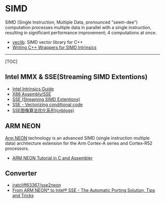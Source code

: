 # SIMD

SIMD (Single Instruction, Multiple Data, pronounced "seem-dee") computation processes multiple data in parallel with a single instruction, resulting in significant performance improvement; 4 computations at once.

* [veclib](https://github.com/nadult/veclib): SIMD vector library for C++
* [Writing C++ Wrappers for SIMD Intrinsics](https://johanmabille.github.io/blog/2014/10/09/writing-c-plus-plus-wrappers-for-simd-intrinsics-1/)

-----

[TOC]

## Intel MMX & SSE(Streaming SIMD Extentions)

* [Intel Intrinsics Guide](https://software.intel.com/sites/landingpage/IntrinsicsGuide/)
* [X86 Assembly/SSE](https://en.wikibooks.org/wiki/X86_Assembly/SSE)
* [SSE (Streaming SIMD Extentions)](http://www.songho.ca/misc/sse/sse.html)
* [SSE - Vectorizing conditional code](https://felix.abecassis.me/2012/08/sse-vectorizing-conditional-code/)
* [SSE图像算法优化系列(cnblogs)](https://www.cnblogs.com/Imageshop/category/334067.html)

## ARM NEON

[Arm NEON](https://developer.arm.com/technologies/neon) technology is an advanced SIMD (single instruction multiple data) architecture extension for the Arm Cortex-A series and Cortex-R52 processors.

* [ARM NEON Tutorial in C and Assembler](https://www.cnx-software.com/2011/11/27/arm-neon-tutorial-in-c-and-assembler/)


## Converter

* [jratcliff63367/sse2neon](https://github.com/jratcliff63367/sse2neon)
* [From ARM NEON* to Intel® SSE - The Automatic Porting Solution, Tips and Tricks](https://software.intel.com/en-us/articles/from-arm-neon-to-intel-sse-the-automatic-porting-solution-tips-and-tricks)
